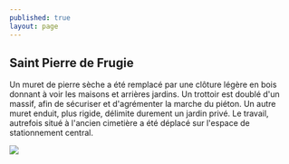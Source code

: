 ```yaml
---
published: true
layout: page
---
```

## Saint Pierre de Frugie

Un muret de pierre sèche a été remplacé par une clôture légère en bois donnant à voir les maisons et arrières jardins. Un trottoir est doublé d'un massif, afin de sécuriser et d'agrémenter la marche du piéton. Un autre muret enduit, plus rigide, délimite durement un jardin privé. Le travail, autrefois situé à l'ancien cimetière a été déplacé sur l'espace de stationnement central.

![]({{site.baseurl}}/data/images/3/histoire/03_HISTOIRE_POPCP32.jpg)